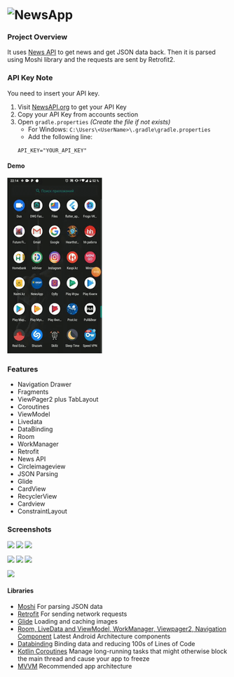 # ![NewsApp](https://img.techpowerup.org/200106/logo.png)

### Project Overview
It uses [News API](https://newsapi.org/) to get news and get JSON data back. Then it is parsed using Moshi library and the requests are sent by Retrofit2.

### API Key Note
You need to insert your API key.
1. Visit [NewsAPI.org](https://newsapi.org/register) to get your API Key
2. Copy your API Key from accounts section
3. Open `gradle.properties` *(Create the file if not exists)*
   - For Windows: `C:\Users\<UserName>\.gradle\gradle.properties`
   - Add the following line:
    ```
    API_KEY="YOUR_API_KEY"
    ``` 
    
#### Demo
![](app/demo/demoapp.gif)

### Features

* Navigation Drawer
* Fragments
* ViewPager2 plus TabLayout
* Coroutines
* ViewModel
* Livedata
* DataBinding
* Room
* WorkManager
* Retrofit
* News API
* Circleimageview
* JSON Parsing
* Glide
* CardView
* RecyclerView
* Cardview
* ConstraintLayout

### Screenshots
<img src="https://img.techpowerup.org/200106/whatsapp-image-2020-01-06-at-22-57-18.jpg" width="216px"/> <img src="https://img.techpowerup.org/200106/whatsapp-image-2020-01-06-at-22-43-17-1.jpg" width="216px"/> <img src="https://img.techpowerup.org/200106/whatsapp-image-2020-01-06-at-22-43-18.jpg" width="216px"/> 

<img src="https://img.techpowerup.org/200106/whatsapp-image-2020-01-06-at-22-43-17-2.jpg" width="216px"/> <img src="https://img.techpowerup.org/200106/whatsapp-image-2020-01-06-at-22-43-17.jpg" width="216px"/> <img src="https://img.techpowerup.org/200106/whatsapp-image-2020-01-06-at-22-57-24.jpg" width="216px"/> 

<img src="https://img.techpowerup.org/200106/whatsapp-image-2020-01-06-at-22-43-16.jpg" width="216px"/>


    
#### Libraries
- [Moshi](https://github.com/square/moshi) For parsing JSON data
- [Retrofit](http://square.github.io/retrofit/) For sending network requests
- [Glide](https://github.com/bumptech/glide) Loading and caching images
- [Room, LiveData and ViewModel, WorkManager, Viewpager2, Navigation Component](https://developer.android.com/topic/libraries/architecture/) Latest Android Architecture components
- [Databinding](https://developer.android.com/topic/libraries/data-binding/) Binding data and reducing 100s of Lines of Code
- [Kotlin Coroutines](https://developer.android.com/kotlin/coroutines) Manage long-running tasks that might otherwise block the main thread and cause your app to freeze
- [MVVM](https://developer.android.com/jetpack/docs/guide) Recommended app architecture
